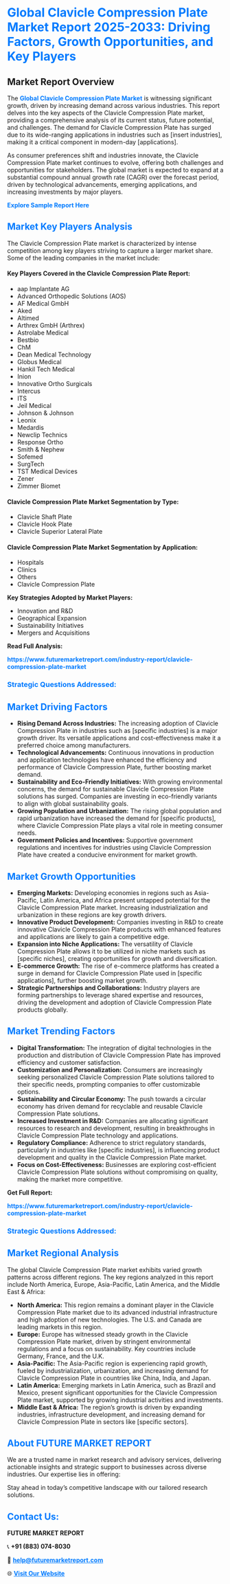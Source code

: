 <h1 style="color: #007BFF;">Global Clavicle Compression Plate Market Report 2025-2033: Driving Factors, Growth Opportunities, and Key Players</h1>

<section id="overview">
<h2>Market Report Overview</h2>
<p>The <a href="https://www.futuremarketreport.com/industry-report/clavicle-compression-plate-market" style="color: #007BFF; text-decoration: none;"><strong>Global Clavicle Compression Plate Market</strong></a> is witnessing significant growth, driven by increasing demand across various industries. This report delves into the key aspects of the Clavicle Compression Plate market, providing a comprehensive analysis of its current status, future potential, and challenges. The demand for Clavicle Compression Plate has surged due to its wide-ranging applications in industries such as [insert industries], making it a critical component in modern-day [applications].</p>
<p>As consumer preferences shift and industries innovate, the Clavicle Compression Plate market continues to evolve, offering both challenges and opportunities for stakeholders. The global market is expected to expand at a substantial compound annual growth rate (CAGR) over the forecast period, driven by technological advancements, emerging applications, and increasing investments by major players.</p>
</section>

<section id="overview">
<p><a href="https://www.futuremarketreport.com/request-sample/reportId=123442" style="color: #007BFF; text-decoration: none;"><strong>Explore Sample Report Here</strong></a></p>
</section>

<section id="key-players">
<h2 style="color: #007BFF;">Market Key Players Analysis</h2>
<p>The Clavicle Compression Plate market is characterized by intense competition among key players striving to capture a larger market share. Some of the leading companies in the market include:</p>
<h4>Key Players Covered in the Clavicle Compression Plate Report:</h4>
<ul><li>aap Implantate AG</li><li>Advanced Orthopedic Solutions (AOS)</li><li>AF Medical GmbH</li><li>Aked</li><li>Altimed</li><li>Arthrex GmbH (Arthrex)</li><li>Astrolabe Medical</li><li>Bestbio</li><li>ChM</li><li>Dean Medical Technology</li><li>Globus Medical</li><li>Hankil Tech Medical</li><li>Inion</li><li>Innovative Ortho Surgicals</li><li>Intercus</li><li>ITS</li><li>Jeil Medical</li><li>Johnson &amp; Johnson</li><li>Leonix</li><li>Medardis</li><li>Newclip Technics</li><li>Response Ortho</li><li>Smith &amp; Nephew</li><li>Sofemed</li><li>SurgTech</li><li>TST Medical Devices</li><li>Zener</li><li>Zimmer Biomet</li></ul>
<h4>Clavicle Compression Plate Market Segmentation by Type:</h4>
<ul><li>Clavicle Shaft Plate</li><li>Clavicle Hook Plate</li><li>Clavicle Superior Lateral Plate</li></ul>

<h4>Clavicle Compression Plate Market Segmentation by Application:</h4>
<ul><li>Hospitals</li><li>Clinics</li><li>Others</li><li>Clavicle Compression Plate</li></ul>
<p><strong>Key Strategies Adopted by Market Players:</strong></p>
<ul>
<li>Innovation and R&D</li>
<li>Geographical Expansion</li>
<li>Sustainability Initiatives</li>
<li>Mergers and Acquisitions</li>
</ul>
</section>

<section>
<p><strong>Read Full Analysis: </strong></p><a href="https://www.futuremarketreport.com/industry-report/clavicle-compression-plate-market" style="color: #007BFF; text-decoration: none;"><strong>https://www.futuremarketreport.com/industry-report/clavicle-compression-plate-market</strong></a>
<h3 style="color: #007BFF;">Strategic Questions Addressed:</h3>
</section>

<section id="driving-factors">
<h2 style="color: #007BFF;">Market Driving Factors</h2>
<ul>
<li><strong>Rising Demand Across Industries:</strong> The increasing adoption of Clavicle Compression Plate in industries such as [specific industries] is a major growth driver. Its versatile applications and cost-effectiveness make it a preferred choice among manufacturers.</li>
<li><strong>Technological Advancements:</strong> Continuous innovations in production and application technologies have enhanced the efficiency and performance of Clavicle Compression Plate, further boosting market demand.</li>
<li><strong>Sustainability and Eco-Friendly Initiatives:</strong> With growing environmental concerns, the demand for sustainable Clavicle Compression Plate solutions has surged. Companies are investing in eco-friendly variants to align with global sustainability goals.</li>
<li><strong>Growing Population and Urbanization:</strong> The rising global population and rapid urbanization have increased the demand for [specific products], where Clavicle Compression Plate plays a vital role in meeting consumer needs.</li>
<li><strong>Government Policies and Incentives:</strong> Supportive government regulations and incentives for industries using Clavicle Compression Plate have created a conducive environment for market growth.</li>
</ul>
</section>

<section id="growth-opportunities">
<h2 style="color: #007BFF;">Market Growth Opportunities</h2>
<ul>
<li><strong>Emerging Markets:</strong> Developing economies in regions such as Asia-Pacific, Latin America, and Africa present untapped potential for the Clavicle Compression Plate market. Increasing industrialization and urbanization in these regions are key growth drivers.</li>
<li><strong>Innovative Product Development:</strong> Companies investing in R&D to create innovative Clavicle Compression Plate products with enhanced features and applications are likely to gain a competitive edge.</li>
<li><strong>Expansion into Niche Applications:</strong> The versatility of Clavicle Compression Plate allows it to be utilized in niche markets such as [specific niches], creating opportunities for growth and diversification.</li>
<li><strong>E-commerce Growth:</strong> The rise of e-commerce platforms has created a surge in demand for Clavicle Compression Plate used in [specific applications], further boosting market growth.</li>
<li><strong>Strategic Partnerships and Collaborations:</strong> Industry players are forming partnerships to leverage shared expertise and resources, driving the development and adoption of Clavicle Compression Plate products globally.</li>
</ul>
</section>

<section id="trending-factors">
<h2 style="color: #007BFF;">Market Trending Factors</h2>
<ul>
<li><strong>Digital Transformation:</strong> The integration of digital technologies in the production and distribution of Clavicle Compression Plate has improved efficiency and customer satisfaction.</li>
<li><strong>Customization and Personalization:</strong> Consumers are increasingly seeking personalized Clavicle Compression Plate solutions tailored to their specific needs, prompting companies to offer customizable options.</li>
<li><strong>Sustainability and Circular Economy:</strong> The push towards a circular economy has driven demand for recyclable and reusable Clavicle Compression Plate solutions.</li>
<li><strong>Increased Investment in R&D:</strong> Companies are allocating significant resources to research and development, resulting in breakthroughs in Clavicle Compression Plate technology and applications.</li>
<li><strong>Regulatory Compliance:</strong> Adherence to strict regulatory standards, particularly in industries like [specific industries], is influencing product development and quality in the Clavicle Compression Plate market.</li>
<li><strong>Focus on Cost-Effectiveness:</strong> Businesses are exploring cost-efficient Clavicle Compression Plate solutions without compromising on quality, making the market more competitive.</li>
</ul>
</section>

<section>
<p><strong>Get Full Report: </strong></p><a href="https://www.futuremarketreport.com/industry-report/clavicle-compression-plate-market" style="color: #007BFF; text-decoration: none;"><strong>https://www.futuremarketreport.com/industry-report/clavicle-compression-plate-market</strong></a>
<h3 style="color: #007BFF;">Strategic Questions Addressed:</h3>
</section>


<section id="regional-analysis">
<h2 style="color: #007BFF;">Market Regional Analysis</h2>
<p>The global Clavicle Compression Plate market exhibits varied growth patterns across different regions. The key regions analyzed in this report include North America, Europe, Asia-Pacific, Latin America, and the Middle East & Africa:</p>
<ul>
<li><strong>North America:</strong> This region remains a dominant player in the Clavicle Compression Plate market due to its advanced industrial infrastructure and high adoption of new technologies. The U.S. and Canada are leading markets in this region.</li>
<li><strong>Europe:</strong> Europe has witnessed steady growth in the Clavicle Compression Plate market, driven by stringent environmental regulations and a focus on sustainability. Key countries include Germany, France, and the U.K.</li>
<li><strong>Asia-Pacific:</strong> The Asia-Pacific region is experiencing rapid growth, fueled by industrialization, urbanization, and increasing demand for Clavicle Compression Plate in countries like China, India, and Japan.</li>
<li><strong>Latin America:</strong> Emerging markets in Latin America, such as Brazil and Mexico, present significant opportunities for the Clavicle Compression Plate market, supported by growing industrial activities and investments.</li>
<li><strong>Middle East & Africa:</strong> The region’s growth is driven by expanding industries, infrastructure development, and increasing demand for Clavicle Compression Plate in sectors like [specific sectors].</li>
</ul>
</section>

<footer>
<h2 style="color: #007BFF;">About FUTURE MARKET REPORT</h2>
<p>We are a trusted name in market research and advisory services, delivering actionable insights and strategic support to businesses across diverse industries. Our expertise lies in offering:</p>

<p>Stay ahead in today’s competitive landscape with our tailored research solutions.</p>

<h2 style="color: #007BFF;">Contact Us:</h2>
<p><strong>FUTURE MARKET REPORT</strong></p>
<p>📞 <strong>+91 (883) 074-8030</strong></p>
<p>📧 <strong><a href="mailto:help@futuremarketreport.com" style="color: #007BFF;">help@futuremarketreport.com</a></strong></p>
<p>🌐 <strong><a href="https://www.futuremarketreport.com/" style="color: #007BFF;">Visit Our Website</a></strong></p>
</footer>